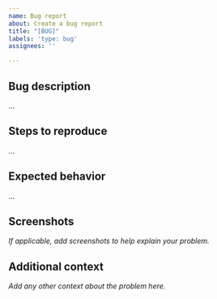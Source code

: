 ```yaml
---
name: Bug report
about: Create a bug report
title: "[BUG]"
labels: 'type: bug'
assignees: ''

---
```


## Bug description
...

## Steps to reproduce
...

## Expected behavior
...

## Screenshots
*If applicable, add screenshots to help explain your problem.*

## Additional context
*Add any other context about the problem here.*
